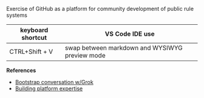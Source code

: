 Exercise of GitHub as a platform for community development of public rule systems

|keyboard shortcut | VS Code IDE use |
|----------------|------------------------------------------------|
|CTRL+Shift + V  | swap between markdown and WYSIWYG preview mode |

**References**

* [Bootstrap conversation w/Grok](https://x.com/i/grok/share/WvXwLzKq5yuYuAAZc3tXMa7mX)
* [Building platform expertise](https://www.perplexity.ai/search/i-ve-been-working-on-integrati-_GGLEHcdTmuD6gtBkFLhUA)